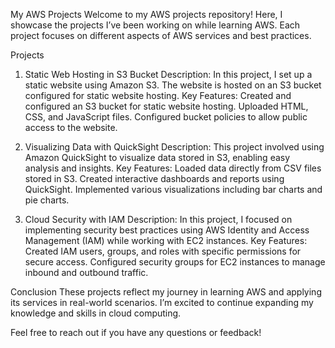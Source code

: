 My AWS Projects
Welcome to my AWS projects repository! Here, I showcase the projects I’ve been working on while learning AWS. Each project focuses on different aspects of AWS services and best practices.

Projects
1. Static Web Hosting in S3 Bucket
Description: In this project, I set up a static website using Amazon S3. The website is hosted on an S3 bucket configured for static website hosting.
Key Features:
Created and configured an S3 bucket for static website hosting.
Uploaded HTML, CSS, and JavaScript files.
Configured bucket policies to allow public access to the website.

2. Visualizing Data with QuickSight
Description: This project involved using Amazon QuickSight to visualize data stored in S3, enabling easy analysis and insights.
Key Features:
Loaded data directly from CSV files stored in S3.
Created interactive dashboards and reports using QuickSight.
Implemented various visualizations including bar charts and pie charts.

4. Cloud Security with IAM
Description: In this project, I focused on implementing security best practices using AWS Identity and Access Management (IAM) while working with EC2 instances.
Key Features:
Created IAM users, groups, and roles with specific permissions for secure access.
Configured security groups for EC2 instances to manage inbound and outbound traffic.

Conclusion
These projects reflect my journey in learning AWS and applying its services in real-world scenarios. I’m excited to continue expanding my knowledge and skills in cloud computing.

Feel free to reach out if you have any questions or feedback!
